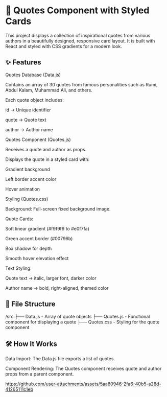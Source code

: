 # 📜 Quotes Component with Styled Cards

This project displays a collection of inspirational quotes from various authors in a beautifully designed, responsive card layout.
It is built with React and styled with CSS gradients for a modern look.

## ✨ Features

Quotes Database (Data.js)

Contains an array of 30 quotes from famous personalities such as Rumi, Abdul Kalam, Muhammad Ali, and others.

Each quote object includes:

id → Unique identifier

quote → Quote text

author → Author name

Quotes Component (Quotes.js)

Receives a quote and author as props.

Displays the quote in a styled card with:

Gradient background

Left border accent color

Hover animation

Styling (Quotes.css)

Background: Full-screen fixed background image.

Quote Cards:

Soft linear gradient (#f9f9f9 to #e0f7fa)

Green accent border (#00796b)

Box shadow for depth

Smooth hover elevation effect

Text Styling:

Quote text → italic, larger font, darker color

Author name → bold, right-aligned, themed color

## 📂 File Structure

/src
 ├── Data.js        - Array of quote objects
 ├── Quotes.js      - Functional component for displaying a quote
 ├── Quotes.css     - Styling for the quote component


## 🛠 How It Works

Data Import:
The Data.js file exports a list of quotes.

Component Rendering:
The Quotes component receives quote and author props from a parent component.




https://github.com/user-attachments/assets/5aa80946-2fa6-40b5-a28d-41265111c1eb


